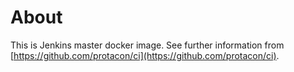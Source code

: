 # About
This is Jenkins master docker image. See further information from [https://github.com/protacon/ci](https://github.com/protacon/ci).
